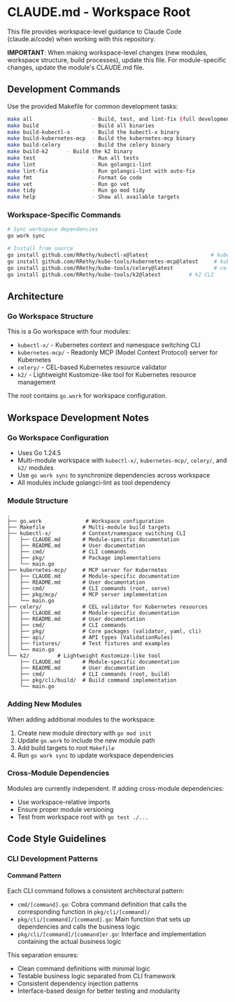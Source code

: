 # CLAUDE.md - Workspace Root

This file provides workspace-level guidance to Claude Code (claude.ai/code) when working with this repository.

**IMPORTANT**: When making workspace-level changes (new modules, workspace structure, build processes), update this file. For module-specific changes, update the module's CLAUDE.md file.

## Development Commands

Use the provided Makefile for common development tasks:
```bash
make all                   - Build, test, and lint-fix (full development cycle)
make build                 - Build all binaries
make build-kubectl-x       - Build the kubectl-x binary
make build-kubernetes-mcp  - Build the kubernetes-mcp binary
make build-celery          - Build the celery binary
make build-k2      - Build the k2 binary
make test                  - Run all tests
make lint                  - Run golangci-lint
make lint-fix              - Run golangci-lint with auto-fix
make fmt                   - Format Go code
make vet                   - Run go vet
make tidy                  - Run go mod tidy
make help                  - Show all available targets
```

### Workspace-Specific Commands
```bash
# Sync workspace dependencies
go work sync

# Install from source
go install github.com/RRethy/kubectl-x@latest                    # kubectl-x CLI
go install github.com/RRethy/kube-tools/kubernetes-mcp@latest     # kubernetes-mcp CLI
go install github.com/RRethy/kube-tools/celery@latest             # celery CLI
go install github.com/RRethy/kube-tools/k2@latest         # k2 CLI
```

## Architecture

### Go Workspace Structure
This is a Go workspace with four modules:
- `kubectl-x/` - Kubernetes context and namespace switching CLI
- `kubernetes-mcp/` - Readonly MCP (Model Context Protocol) server for Kubernetes
- `celery/` - CEL-based Kubernetes resource validator
- `k2/` - Lightweight Kustomize-like tool for Kubernetes resource management

The root contains `go.work` for workspace configuration.

## Workspace Development Notes

### Go Workspace Configuration
- Uses Go 1.24.5
- Multi-module workspace with `kubectl-x/`, `kubernetes-mcp/`, `celery/`, and `k2/` modules
- Use `go work sync` to synchronize dependencies across workspace
- All modules include golangci-lint as tool dependency

### Module Structure
```
.
├── go.work              # Workspace configuration
├── Makefile            # Multi-module build targets
├── kubectl-x/          # Context/namespace switching CLI
│   ├── CLAUDE.md       # Module-specific documentation
│   ├── README.md       # User documentation
│   ├── cmd/            # CLI commands
│   ├── pkg/            # Package implementations
│   └── main.go
├── kubernetes-mcp/     # MCP server for Kubernetes
│   ├── CLAUDE.md       # Module-specific documentation
│   ├── README.md       # User documentation
│   ├── cmd/            # CLI commands (root, serve)
│   ├── pkg/mcp/        # MCP server implementation
│   └── main.go
├── celery/             # CEL validator for Kubernetes resources
│   ├── CLAUDE.md       # Module-specific documentation
│   ├── README.md       # User documentation
│   ├── cmd/            # CLI commands
│   ├── pkg/            # Core packages (validator, yaml, cli)
│   ├── api/            # API types (ValidationRules)
│   ├── fixtures/       # Test fixtures and examples
│   └── main.go
└── k2/         # Lightweight Kustomize-like tool
    ├── CLAUDE.md       # Module-specific documentation
    ├── README.md       # User documentation
    ├── cmd/            # CLI commands (root, build)
    ├── pkg/cli/build/  # Build command implementation
    └── main.go
```

### Adding New Modules
When adding additional modules to the workspace:
1. Create new module directory with `go mod init`
2. Update `go.work` to include the new module path
3. Add build targets to root `Makefile`
4. Run `go work sync` to update workspace dependencies

### Cross-Module Dependencies
Modules are currently independent. If adding cross-module dependencies:
- Use workspace-relative imports
- Ensure proper module versioning
- Test from workspace root with `go test ./...`

## Code Style Guidelines

### CLI Development Patterns

#### Command Pattern
Each CLI command follows a consistent architectural pattern:
- `cmd/[command].go`: Cobra command definition that calls the corresponding function in `pkg/cli/[command]/`
- `pkg/cli/[command]/[command].go`: Main function that sets up dependencies and calls the business logic
- `pkg/cli/[command]/[command]er.go`: Interface and implementation containing the actual business logic

This separation ensures:
- Clean command definitions with minimal logic
- Testable business logic separated from CLI framework
- Consistent dependency injection patterns
- Interface-based design for better testing and modularity
